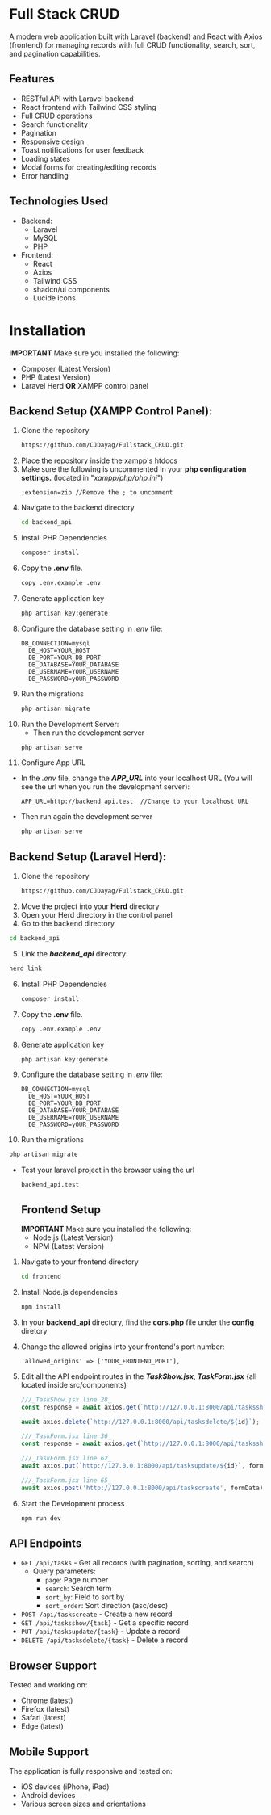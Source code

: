 # Full Stack CRUD
A modern web application built with Laravel (backend) and React with Axios (frontend) for managing records with full CRUD functionality, search, sort, and pagination capabilities.

## Features

- RESTful API with Laravel backend
- React frontend with Tailwind CSS styling
- Full CRUD operations
- Search functionality
- Pagination
- Responsive design
- Toast notifications for user feedback
- Loading states
- Modal forms for creating/editing records
- Error handling

## Technologies Used

- Backend:
  - Laravel
  - MySQL
  - PHP
- Frontend:
  - React
  - Axios
  - Tailwind CSS
  - shadcn/ui components
  - Lucide icons

# Installation

**IMPORTANT**
Make sure you installed the following:
- Composer (Latest Version)
- PHP (Latest Version)
- Laravel Herd **OR** XAMPP control panel

## Backend Setup (XAMPP Control Panel):
1. Clone the repository
   ```bash
   https://github.com/CJDayag/Fullstack_CRUD.git
   ```
2. Place the repository inside the xampp's htdocs
3. Make sure the following is uncommented in your **php configuration settings.** (located in "_xampp/php/php.ini_")
   ```config
   ;extension=zip //Remove the ; to uncomment
   ```
4. Navigate to the backend directory
   ```bash
   cd backend_api
   ```
5. Install PHP Dependencies
   ```bash
   composer install
   ```
6. Copy the **.env** file.
   ```bash
   copy .env.example .env
   ```
7. Generate application key
   ```bash
   php artisan key:generate
   ```
6. Configure the database setting in _.env_ file:
   ```text
   DB_CONNECTION=mysql
     DB_HOST=YOUR_HOST
     DB_PORT=YOUR_DB_PORT
     DB_DATABASE=YOUR_DATABASE
     DB_USERNAME=YOUR_USERNAME
     DB_PASSWORD=yOUR_PASSWORD
   ```
7. Run the migrations
   ```bash
   php artisan migrate
   ```
8. Run the Development Server:
   - Then run the development server
    ```bash
    php artisan serve
    ```
9. Configure App URL
-  In the _.env_ file, change the **_APP_URL_** into your localhost URL (You will see the url when you run the development server):
   ```text
   APP_URL=http://backend_api.test  //Change to your localhost URL
   ```
- Then run again the development server
  ```bash
  php artisan serve
  ```
## Backend Setup (Laravel Herd):

1. Clone the repository
   ```bash
   https://github.com/CJDayag/Fullstack_CRUD.git
   ```
2. Move the project into your **Herd** directory
3. Open your Herd directory in the control panel
4. Go to the backend directory
  ```bash
  cd backend_api
  ```
5. Link the **_backend_api_** directory:
  ```bash
  herd link
  ```
6. Install PHP Dependencies
   ```bash
   composer install
   ```
7. Copy the **.env** file.
   ```bash
   copy .env.example .env
   ```
8. Generate application key
   ```bash
   php artisan key:generate
   ```
9. Configure the database setting in _.env_ file:
   ```text
   DB_CONNECTION=mysql
     DB_HOST=YOUR_HOST
     DB_PORT=YOUR_DB_PORT
     DB_DATABASE=YOUR_DATABASE
     DB_USERNAME=YOUR_USERNAME
     DB_PASSWORD=yOUR_PASSWORD
   ```
10. Run the migrations
   ```bash
   php artisan migrate
   ```
- Test your laravel project in the browser using the url
  ```text
  backend_api.test
  ```
  ## Frontend Setup
  **IMPORTANT**
  Make sure you installed the following:
  - Node.js (Latest Version)
  - NPM (Latest Version)
  
1. Navigate to your frontend directory
   ```bash
   cd frontend
   ```
2. Install Node.js dependencies
   ```bash
   npm install
   ```
3. In your **backend_api** directory, find the **cors.php** file under the **config** diretory
4. Change the allowed origins into your frontend's port number:
   ```text
   'allowed_origins' => ['YOUR_FRONTEND_PORT'],
   ```
5. Edit all the API endpoint routes in the **_TaskShow.jsx_**, **_TaskForm.jsx_** {all located inside src/components)
   
   ```TaskShow.jsx line 28
   ///_TaskShow.jsx line 28_
   const response = await axios.get(`http://127.0.0.1:8000/api/tasksshow/${id}`); ///Change based on your APP_URL
   ```

   ```TaskShow.jsx line 44
   await axios.delete(`http://127.0.0.1:8000/api/tasksdelete/${id}`); ///Change based on your APP_URL
   ```

   ```TaskForm.jsx line 36
   ///_TaskForm.jsx line 36_
   const response = await axios.get(`http://127.0.0.1:8000/api/tasksshow/${id}`); //Change based on your APP_URL
   ```
   
   ```TaskForm.jsx line 62
   ///_TaskForm.jsx line 62_
   await axios.put(`http://127.0.0.1:8000/api/tasksupdate/${id}`, formData); ///Change based on your APP_URL
   ```
    ```TaskForm.jsx line 65
    ///_TaskForm.jsx line 65_
    await axios.post('http://127.0.0.1:8000/api/taskscreate', formData); ///Change based on your APP_URL
    ```
   
6. Start the Development process
   ```bash
   npm run dev
   ```
## API Endpoints

- `GET /api/tasks` - Get all records (with pagination, sorting, and search)
  - Query parameters:
    - `page`: Page number
    - `search`: Search term
    - `sort_by`: Field to sort by
    - `sort_order`: Sort direction (asc/desc)
- `POST /api/taskscreate` - Create a new record
- `GET /api/tasksshow/{task}` - Get a specific record
- `PUT /api/tasksupdate/{task}` - Update a record
- `DELETE /api/tasksdelete/{task}` - Delete a record

## Browser Support

Tested and working on:
- Chrome (latest)
- Firefox (latest)
- Safari (latest)
- Edge (latest)

## Mobile Support

The application is fully responsive and tested on:
- iOS devices (iPhone, iPad)
- Android devices
- Various screen sizes and orientations
